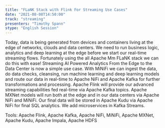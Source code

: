 ```yaml
---
title: "FLaNK Stack with Flink For Streaming Use Cases"
date: "2021-08-08T14:50:00" 
track: "streaming"
presenters: "Timothy Spann"
stype: "English Session"
---
```

Today, data is being generated from devices and containers living at the edge of networks, clouds and data centers. We need to run business logic, analytics and deep learning at the edge before we start our real-time streaming flows. Fortunately using the all Apache Mm FLaNK stack we can do this with ease! Streaming AI Powered Analytics From the Edge to the Data Center is now a simple use case. With MiNiFi we can ingest the data, do data checks, cleansing, run machine learning and deep learning models and route our data in real-time to Apache NiFi and Apache Kafka for further transformations and processing. Apache Flink will provide our advanced streaming capabilities fed real-time via Apache Kafka topics. Apache MXNet models will run both at the edge and in our data centers via Apache NiFi and MiNiFi. Our final data will be stored in Apache Kudu via Apache NiFi for final SQL analytics. We add microservices in Kafka Streams.

Tools:
Apache Flink, Apache Kafka, Apache NiFi, MiNiFi, Apache MXNet, Apache Kudu, Apache Impala, Apache HDFS